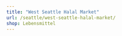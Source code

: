 ```yaml
---
title: "West Seattle Halal Market"
url: /seattle/west-seattle-halal-market/
shop: Lebensmittel
---
```

